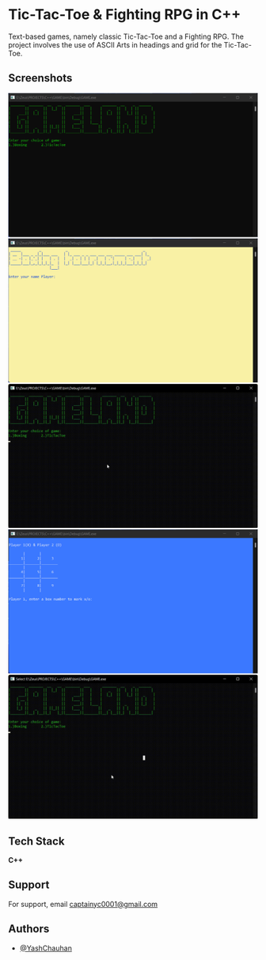 
# Tic-Tac-Toe & Fighting RPG in C++

Text-based games, namely classic Tic-Tac-Toe and a Fighting RPG.
The project involves the use of ASCII Arts in headings and grid
for the Tic-Tac-Toe.
## Screenshots

![App Screenshot](https://github.com/YashChauhan0001/Game/blob/master/images/game_1.png)
![App Screenshot](https://github.com/YashChauhan0001/Game/blob/master/images/game_2.png)
![App Screenshot](https://github.com/YashChauhan0001/Game/blob/master/images/box.gif)
![App Screenshot](https://github.com/YashChauhan0001/Game/blob/master/images/game_3.png)
![App Screenshot](https://github.com/YashChauhan0001/Game/blob/master/images/grid.gif)

## Tech Stack

**C++**


## Support

For support, email captainyc0001@gmail.com 
## Authors

- [@YashChauhan](https://github.com/YashChauhan0001)

